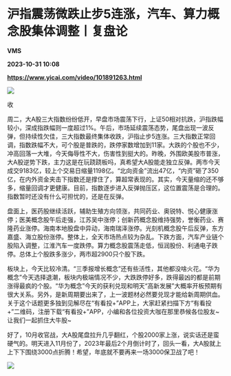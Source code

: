 # 沪指震荡微跌止步5连涨，汽车、算力概念股集体调整丨复盘论
**VMS**

**2023-10-31 10:08**

**https://www.yicai.com/video/101891263.html**

![](http://imgcdn.yicai.com/uppics/slides/2023/10/3cac5b6a8855cdeafae787489d6b6f53.jpg) 

收

周二，大A股三大指数纷纷低开，早盘市场震荡下行，上证50相对抗跌，沪指跌幅较小，深成指跌幅则一度超过1%。午后，市场延续震荡态势，尾盘出现一波反弹，但持续性欠佳，三大指数最终集体收跌，沪指止步5连涨。三大指数正常回调，指数跌幅不大，可个股是普跌的，跌停家数增加到11家。大跌的个股也不少，冲高回落一大堆，今天侮辱性不大，伤害性到挺大的。昨晚，外围欧美股市普涨，大A股逆势下跌，主力这是在玩跷跷板吗，真希望大A股能走独立反弹。两市今天成交9183亿，较上个交易日缩量1198亿。“北向资金”流出47亿，“内资”砸了350亿，在内外资金夹击下指数还是撑住了，算超常表现的。其实，今天量缩的还不够多，缩量回调才更健康。目前，指数逐步进入反弹抛压区，这位置震荡是合理的。指数暂时还没有什么可担忧的，还是在反弹。

盘面上，医药股继续活跃，辅助生殖方向领涨，共同药业、奥锐特、悦心健康涨停；医美概念股午后走强，江苏吴中涨停；创新药概念股维持强势，誉衡药业、赛隆药业涨停。海南本地股盘中异动，海南瑞泽涨停。光刻机概念股午后反弹，东方嘉盛、海立股份涨停。整体上，全天市场热点较为杂乱。下跌方面，汽车产业链个股陷入调整，江淮汽车一度跌停。算力概念股震荡走低，恒润股份、利通电子跌停。总体上个股跌多涨少，两市超2900只个股下跌。

板块上，今天比较冷清。“三季报增长概念”还有些活性，其他都没啥火花。“华为概念”今天选择退潮，板块内极端情况不少，大跌跌停好多，跌得最凶的都是前期涨得最疯的个股。“华为概念”今天的获利兑现和明天“高新发展”大概率开板预期有很大关系。另外，是新周期要出来了，上一波题材必然要兑现才能给新周期供血。关于这个话题更多独到见解尽在“有看投+”APP上，大家赶紧扫描下方“有看投+”二维码，注册下载“有看投+”APP，小编和各位投资大咖在那里恭候各位股友~让我们一起抓住大牛股~

好了，10月收官战，大A股尾盘拉升几乎翻红，个股2000家上涨，说实话还是蛮硬气的。明天进入11月份了，2023年最后2个月倒计时了，回头一看，大A股就上上下下围绕3000点折腾！希望，年底就不要再来一场3000保卫战了吧！

![](https://imgcdn.yicai.com/uppics/images/2023/10/835c6fe8575f51b136399d6f01d26598.jpg)